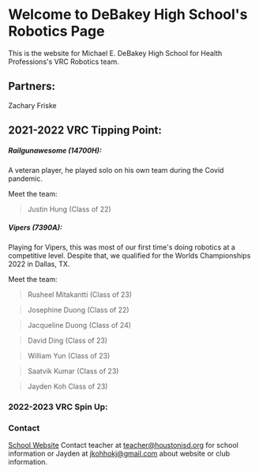 # Welcome to DeBakey High School's Robotics Page
This is the website for Michael E. DeBakey High School for Health Professions's VRC Robotics team. 

## Partners:

Zachary Friske

## 2021-2022 VRC Tipping Point:

##### Railgunawesome (14700H):
A veteran player, he played solo on his own team during the Covid pandemic.

Meet the team:

> Justin Hung (Class of 22)

##### Vipers (7390A):
Playing for Vipers, this was most of our first time's doing robotics at a competitive level. Despite that, we qualified for the Worlds Championships 2022 in Dallas, TX.

Meet the team:

> Rusheel Mitakantti (Class of 23)

> Josephine Duong (Class of 22)

> Jacqueline Duong (Class of 24)

> David Ding (Class of 23)

> William Yun (Class of 23)

> Saatvik Kumar (Class of 23)

> Jayden Koh Class of 23)

### 2022-2023 VRC Spin Up:


### Contact

[School Website](https://www.houstonisd.org/debakey) 
Contact teacher at <teacher@houstonisd.org> for school information or Jayden at <jkohhokj@gmail.com> about website or club information.
